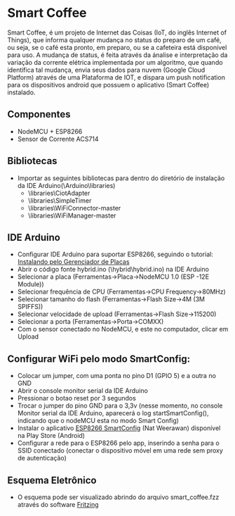 Smart Coffee
==================

Smart Coffee, é um projeto de Internet das Coisas (IoT, do inglês Internet of Things), que informa qualquer mudança no status do preparo de um café, ou seja, se o café esta pronto, em preparo, ou se a cafeteira está disponível para uso.
A mudança de status, é feita através da ánalise e interpretação da variação da corrente elétrica implementada por um algoritmo, que quando identifica tal mudança, envia seus dados para nuvem (Google Cloud Platform) através de uma Plataforma de IOT, e dispara um push notification para os dispositivos android que possuem o aplicativo (Smart Coffee) instalado.

## Componentes
- NodeMCU + ESP8266
- Sensor de Corrente ACS714


## Bibliotecas
- Importar as seguintes bibliotecas para dentro do diretório de instalação da IDE Arduino(\Arduino\libraries\)
	- \libraries\CiotAdapter
	- \libraries\SimpleTimer
	- \libraries\WiFiConnector-master
	- \libraries\WiFiManager-master
	
## IDE Arduino
- Configurar IDE Arduino para suportar ESP8266, seguindo o tutorial: [Instalando pelo Gerenciador de Placas][1]
- Abrir o código fonte hybrid.ino (\hybrid\hybrid.ino) na IDE Arduino
- Selecionar a placa (Ferramentas->Placa->NodeMCU 1.0 (ESP -12E Module))
- Selecionar frequência de CPU (Ferramentas->CPU Frequency->80MHz)
- Selecionar tamanho do flash (Ferramentas->Flash Size->4M (3M SPIFFS))
- Selecionar velocidade de upload (Ferramentas->Flash Size->115200)
- Selecionar a porta (Ferramentas->Porta->COMXX)
- Com o sensor conectado no NodeMCU, e este no computador, clicar em Upload

## Configurar WiFi pelo modo SmartConfig:
- Colocar um jumper, com uma ponta no pino D1 (GPIO 5) e a outra no GND
- Abrir o console monitor serial da IDE Arduino
- Pressionar o botao reset por 3 segundos
- Trocar o jumper do pino GND para o 3,3v (nesse momento, no console Monitor serial da IDE Arduino, aparecerá o log startSmartConfig(), indicando que o nodeMCU esta no modo Smart Config)
- Instalar o aplicativo [ESP8266 SmartConfig][2] (Nat Weerawan) disponível na Play Store (Android)
- Configurar a rede para o ESP8266 pelo app, inserindo a senha para o SSID conectado (conectar o dispositivo móvel em uma rede sem proxy de autenticação)

## Esquema Eletrônico
- O esquema pode ser visualizado abrindo do arquivo smart_coffee.fzz através do software [Fritzing][3]

[1]: https://github.com/esp8266/Arduino#installing-with-boards-manager
[2]: https://play.google.com/store/apps/details?id=com.cmmakerclub.iot.esptouch&hl=en
[3]: http://fritzing.org/home/
